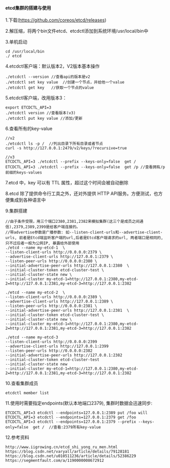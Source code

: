 #### etcd集群的搭建与使用
1.下载(https://github.com/coreos/etcd/releases)

2.解压缩，将两个bin文件etcd、etcdctl添加到系统环境/usr/local/bin中

3.单机启动
```
cd /usr/local/bin
./ etcd
```

4.etcdctl客户端：默认版本2，V2版本基本操作
```
./etcdctl --version //查看api的版本是v2
./etcdctl set key value  //创建一个节点，并给他一个value
./etcdctl get key   //获取一个节点的value
```

5.etcdctl客户端，改用版本3：
```
export ETCDCTL_API=3
./etcdctl version //查看版本(v3)
./etcdctl put key value //添加/更新

```
6.查看所有的key-value
```
//v2
./etcdctl ls -p /  //列出目录下所有目录或者节点
curl -s http://127.0.0.1:2479/v2/keys/?recursive=true

//v3
ETCDCTL_API=3 ./etcdctl --prefix --keys-only=false  get /
ETCDCTL_API=3 ./etcdctl --prefix --keys-only=false  get /p //查看拥有/p前缀的keys-values
```

7.etcd 中，key 可以有 TTL 属性，超过这个时间会被自动删除

8.etcd 除了提供命令行工具之外，还对外提供 HTTP API服务。方便测试，也方便集成到各种语言中

9.集群搭建
```
//由于条件受限，用三个端口2380,2381,2382来模拟集群(这三个是成员之间通信),2379,2389,2399是给客户端连接的。
//带advertise参数是广播参数: 如--listen-client-urls和--advertise-client-urls, 前者是Etcd端监听客户端的url,后者是Etcd客户端请求的url, 两者端口是相同的, 只不过后者一般为公网IP, 暴露给外部使用
./etcd --name my-etcd-1  \
--listen-client-urls http://0.0.0.0:2379 \
--advertise-client-urls http://127.0.0.1:2379 \
--listen-peer-urls http://0.0.0.0:2380 \
--initial-advertise-peer-urls http://127.0.0.1:2380  \
--initial-cluster-token etcd-cluster-test \
--initial-cluster-state new \
--initial-cluster my-etcd-1=http://127.0.0.1:2380,my-etcd-2=http://127.0.0.1:2381,my-etcd-3=http://127.0.0.1:2382

./etcd --name my-etcd-2  \
--listen-client-urls http://0.0.0.0:2389 \
--advertise-client-urls http://127.0.0.1:2389 \
--listen-peer-urls http://0.0.0.0:2381 \
--initial-advertise-peer-urls http://127.0.0.1:2381  \
--initial-cluster-token etcd-cluster-test \
--initial-cluster-state new \
--initial-cluster my-etcd-1=http://127.0.0.1:2380,my-etcd-2=http://127.0.0.1:2381,my-etcd-3=http://127.0.0.1:2382

./etcd --name my-etcd-3
--listen-client-urls http://0.0.0.0:2399
--advertise-client-urls http://127.0.0.1:2399
--listen-peer-urls http://0.0.0.0:2382
--initial-advertise-peer-urls http://127.0.0.1:2382
--initial-cluster-token etcd-cluster-test
--initial-cluster-state new
--initial-cluster my-etcd-1=http://127.0.0.1:2380,my-etcd-2=http://127.0.0.1:2381,my-etcd-3=http://127.0.0.1:2382
```

10.查看集群成员
```
etcdctl member list
```

11.使用时需要指定endpoints(默认本地端口2379), 集群时数据会迅速同步:
```
ETCDCTL_API=3 etcdctl --endpoints=127.0.0.1:2389 put /foo will
ETCDCTL_API=3 etcdctl --endpoints=127.0.0.1:2379 get /foo
ETCDCTL_API=3 etcdctl --endpoints=127.0.0.1:2379 --prefix --keys-only=false  get /  //查看:2379所有key-value
```

12.参考资料
```
http://www.iigrowing.cn/etcd_shi_yong_ru_men.html
https://blog.csdn.net/varyall/article/details/79128181
https://blog.csdn.net/u010511236/article/details/52386229
https://segmentfault.com/a/1190000008672912
```
